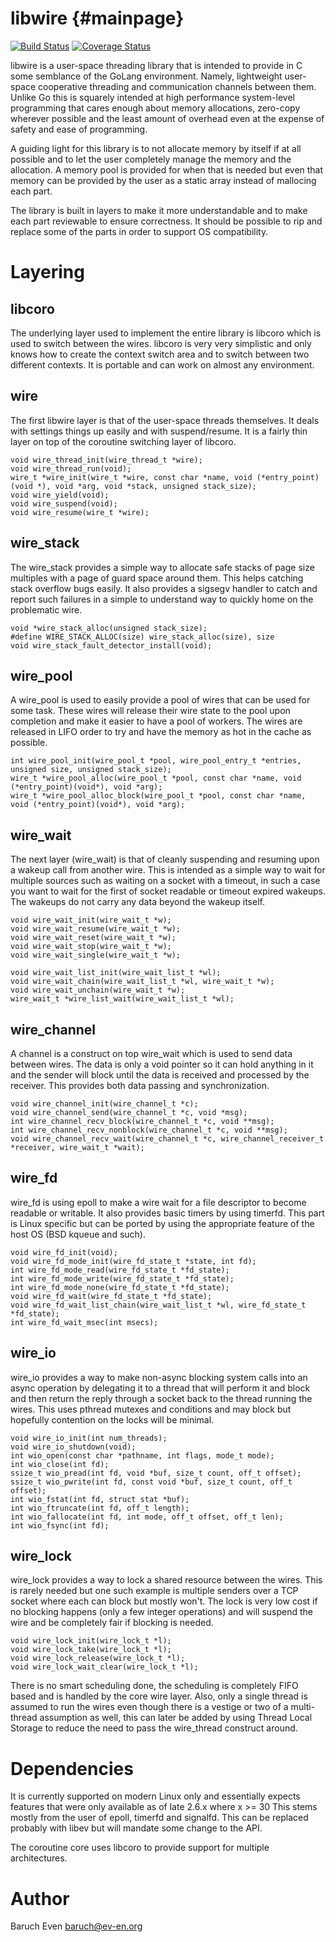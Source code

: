 libwire    {#mainpage}
========

[![Build Status](https://travis-ci.org/baruch/libwire.png?branch=master)](https://travis-ci.org/baruch/libwire)
[![Coverage Status](https://coveralls.io/repos/baruch/libwire/badge.png?branch=master)](https://coveralls.io/r/baruch/libwire?branch=master)

libwire is a user-space threading library that is intended to provide in C some semblance
of the GoLang environment. Namely, lightweight user-space cooperative threading
and communication channels between them. Unlike Go this is squarely intended at
high performance system-level programming that cares enough about memory
allocations, zero-copy wherever possible and the least amount of overhead even
at the expense of safety and ease of programming.

A guiding light for this library is to not allocate memory by itself if at all possible
and to let the user completely manage the memory and the allocation. A memory pool is
provided for when that is needed but even that memory can be provided by the user as a
static array instead of mallocing each part.

The library is built in layers to make it more understandable and to make each
part reviewable to ensure correctness. It should be possible to rip and replace
some of the parts in order to support OS compatibility.

Layering
========

libcoro
-------

The underlying layer used to implement the entire library is libcoro which is
used to switch between the wires. libcoro is very very simplistic and only
knows how to create the context switch area and to switch between two different
contexts. It is portable and can work on almost any environment.

wire
----

The first libwire layer is that of the user-space threads themselves. It deals
with settings things up easily and with suspend/resume. It is a fairly thin
layer on top of the coroutine switching layer of libcoro.

    void wire_thread_init(wire_thread_t *wire);
    void wire_thread_run(void);
    wire_t *wire_init(wire_t *wire, const char *name, void (*entry_point)(void *), void *arg, void *stack, unsigned stack_size);
    void wire_yield(void);
    void wire_suspend(void);
    void wire_resume(wire_t *wire);

wire_stack
----------

The wire_stack provides a simple way to allocate safe stacks of page size
multiples with a page of guard space around them. This helps catching stack
overflow bugs easily. It also provides a sigsegv handler to catch and report
such failures in a simple to understand way to quickly home on the problematic
wire.

    void *wire_stack_alloc(unsigned stack_size);
    #define WIRE_STACK_ALLOC(size) wire_stack_alloc(size), size
    void wire_stack_fault_detector_install(void);

wire_pool
---------

A wire_pool is used to easily provide a pool of wires that can be used for some
task. These wires will release their wire state to the pool upon completion and
make it easier to have a pool of workers. The wires are released in LIFO order
to try and have the memory as hot in the cache as possible.

    int wire_pool_init(wire_pool_t *pool, wire_pool_entry_t *entries, unsigned size, unsigned stack_size);
    wire_t *wire_pool_alloc(wire_pool_t *pool, const char *name, void (*entry_point)(void*), void *arg);
    wire_t *wire_pool_alloc_block(wire_pool_t *pool, const char *name, void (*entry_point)(void*), void *arg);

wire_wait
---------

The next layer (wire_wait) is that of cleanly suspending and resuming upon a
wakeup call from another wire. This is intended as a simple way to wait for
multiple sources such as waiting on a socket with a timeout, in such a case you
want to wait for the first of socket readable or timeout expired wakeups. The
wakeups do not carry any data beyond the wakeup itself.

    void wire_wait_init(wire_wait_t *w);
    void wire_wait_resume(wire_wait_t *w);
    void wire_wait_reset(wire_wait_t *w);
    void wire_wait_stop(wire_wait_t *w);
    void wire_wait_single(wire_wait_t *w);

    void wire_wait_list_init(wire_wait_list_t *wl);
    void wire_wait_chain(wire_wait_list_t *wl, wire_wait_t *w);
    void wire_wait_unchain(wire_wait_t *w);
    wire_wait_t *wire_list_wait(wire_wait_list_t *wl);

wire_channel
------------

A channel is a construct on top wire_wait which is used to send data between
wires. The data is only a void pointer so it can hold anything in it and the
sender will block until the data is received and processed by the receiver.
This provides both data passing and synchronization.

    void wire_channel_init(wire_channel_t *c);
    void wire_channel_send(wire_channel_t *c, void *msg);
    int wire_channel_recv_block(wire_channel_t *c, void **msg);
    int wire_channel_recv_nonblock(wire_channel_t *c, void **msg);
    void wire_channel_recv_wait(wire_channel_t *c, wire_channel_receiver_t *receiver, wire_wait_t *wait);

wire_fd
-------

wire_fd is using epoll to make a wire wait for a file descriptor to become
readable or writable. It also provides basic timers by using timerfd. This part
is Linux specific but can be ported by using the appropriate feature of the
host OS (BSD kqueue and such).

    void wire_fd_init(void);
    void wire_fd_mode_init(wire_fd_state_t *state, int fd);
    int wire_fd_mode_read(wire_fd_state_t *fd_state);
    int wire_fd_mode_write(wire_fd_state_t *fd_state);
    int wire_fd_mode_none(wire_fd_state_t *fd_state);
    void wire_fd_wait(wire_fd_state_t *fd_state);
    void wire_fd_wait_list_chain(wire_wait_list_t *wl, wire_fd_state_t *fd_state);
    int wire_fd_wait_msec(int msecs);

wire_io
-------

wire_io provides a way to make non-async blocking system calls into an async
operation by delegating it to a thread that will perform it and block and then
return the reply through a socket back to the thread running the wires. This
uses pthread mutexes and conditions and may block but hopefully contention on
the locks will be minimal.

    void wire_io_init(int num_threads);
    void wire_io_shutdown(void);
    int wio_open(const char *pathname, int flags, mode_t mode);
    int wio_close(int fd);
    ssize_t wio_pread(int fd, void *buf, size_t count, off_t offset);
    ssize_t wio_pwrite(int fd, const void *buf, size_t count, off_t offset);
    int wio_fstat(int fd, struct stat *buf);
    int wio_ftruncate(int fd, off_t length);
    int wio_fallocate(int fd, int mode, off_t offset, off_t len);
    int wio_fsync(int fd);

wire_lock
---------

wire_lock provides a way to lock a shared resource between the wires. This is
rarely needed but one such example is multiple senders over a TCP socket where
each can block but mostly won't. The lock is very low cost if no blocking
happens (only a few integer operations) and will suspend the wire and be
completely fair if blocking is needed.

    void wire_lock_init(wire_lock_t *l);
    void wire_lock_take(wire_lock_t *l);
    void wire_lock_release(wire_lock_t *l);
    void wire_lock_wait_clear(wire_lock_t *l);

There is no smart scheduling done, the scheduling is completely FIFO based and
is handled by the core wire layer. Also, only a single thread is assumed to run
the wires even though there is a vestige or two of a multi-thread assumption as
well, this can later be added by using Thread Local Storage to reduce the need
to pass the wire_thread construct around.

Dependencies
============

It is currently supported on modern Linux only and essentially expects
features that were only available as of late 2.6.x where x >= 30
This stems mostly from the user of epoll, timerfd and signalfd.
This can be replaced probably with libev but will mandate some change to the
API.

The coroutine core uses libcoro to provide support for multiple architectures.

Author
======

Baruch Even <baruch@ev-en.org>

